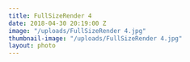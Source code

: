 ```yaml
---
title: FullSizeRender 4
date: 2018-04-30 20:19:00 Z
image: "/uploads/FullSizeRender 4.jpg"
thumbnail-image: "/uploads/FullSizeRender 4.jpg"
layout: photo
---
```


